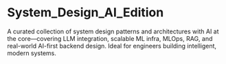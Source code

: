 # System_Design_AI_Edition
A curated collection of system design patterns and architectures with AI at the core—covering LLM integration, scalable ML infra, MLOps, RAG, and real-world AI-first backend design. Ideal for engineers building intelligent, modern systems.

